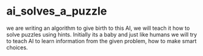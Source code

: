 # ai_solves_a_puzzle
we are writing an algorithm to give birth to this AI, we will teach it how to solve puzzles using hints. Initially its a baby and just like humans we will try to teach AI to learn information from the given problem, how to make smart choices.
